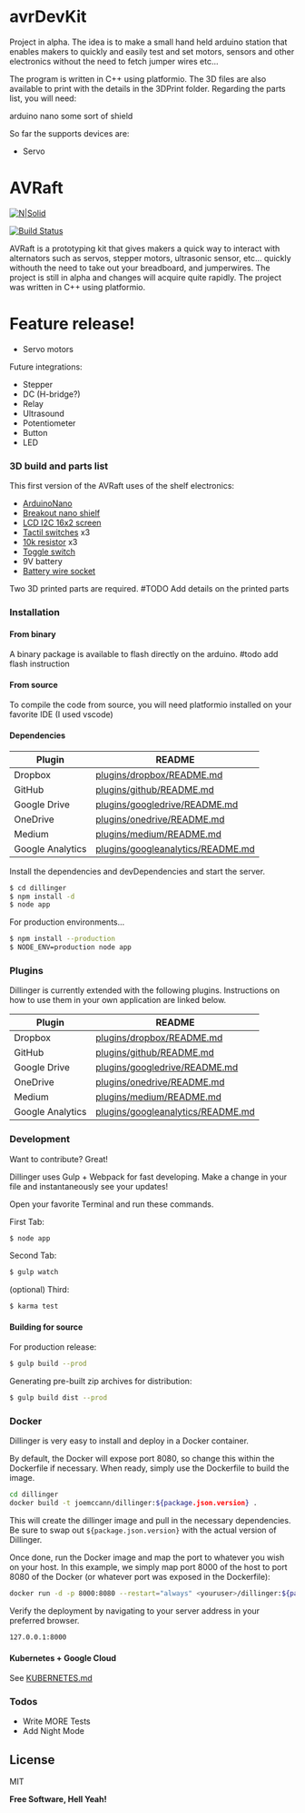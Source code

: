 # avrDevKit

Project in alpha. The idea is to make a small hand held arduino station that enables makers to quickly and easily test and set motors, sensors and other electronics without the need to fetch jumper wires etc... 

The program is written in C++ using platformio. The 3D files are also available to print with the details in the 3DPrint folder. Regarding the parts list, you will need: 

arduino nano
some sort of shield

So far the supports devices are:

- Servo



# AVRaft

[![N|Solid](https://cldup.com/dTxpPi9lDf.thumb.png)](https://nodesource.com/products/nsolid)

[![Build Status](https://travis-ci.org/joemccann/dillinger.svg?branch=master)](https://travis-ci.org/joemccann/dillinger)

AVRaft is a prototyping kit that gives makers a quick way to interact with alternators such as servos, stepper motors, ultrasonic sensor, etc... quickly withouth the need to take out your breadboard, and jumperwires.
The project is still in alpha and changes will acquire quite rapidly. The project was written in C++ using platformio. 

# Feature release!

  - Servo motors

Future integrations:
  - Stepper
  - DC (H-bridge?)
  - Relay
  - Ultrasound
  - Potentiometer
  - Button
  - LED

### 3D build and parts list

This first version of the AVRaft uses of the shelf electronics:

* [ArduinoNano](https://store.arduino.cc/arduino-nano)
* [Breakout nano shielf](https://www.ebay.fr/itm/Nano-V3-0-Prototype-Shield-I-O-Extension-Board-Expansion-Module-For-Arduino/173338546724?ssPageName=STRK%3AMEBIDX%3AIT&var=472048754874&_trksid=p2057872.m2749.l2649)
* [LCD I2C 16x2 screen](https://www.ebay.fr/itm/IIC-I2C-TWI-SP-I-Serial-Interface1602-16X2-Character-LCD-Module-Display-Yellow/252513792517?hash=item3acafeb205:g:sUQAAOSwu4BVk1Gj)
* [Tactil switches](https://www.ebay.fr/itm/20Set-Momentary-Tactile-Push-Button-Touch-Micro-Switch-4P-PCB-Caps-12x12x7ZZ/313155610947?_trkparms=aid%3D111001%26algo%3DREC.SEED%26ao%3D1%26asc%3D20160908105057%26meid%3D186b7a9a61444340a2f6d9713bc0739c%26pid%3D100675%26rk%3D2%26rkt%3D15%26mehot%3Dnone%26sd%3D292942838254%26itm%3D313155610947%26pmt%3D1%26noa%3D1%26pg%3D2380057%26brand%3D-+Sans+marque%2FG%EF%BF%BDn%EF%BF%BDrique+-&_trksid=p2380057.c100675.m4236&_trkparms=pageci%3A05bcb7f4-d499-11ea-a965-74dbd1802f49%7Cparentrq%3Aae42006c1730aad30fbee5c3fff17982%7Ciid%3A1) x3
* [10k resistor](https://www.ebay.fr/itm/x50-Pcs-10K-Ohm-Through-Hole-Resistor-1-10K-1-4-W-0-25-MF25-R215Z/163602093123?_trkparms=ispr%3D1&hash=item261771d443:g:gPUAAOSwItFc4-5k&enc=AQAFAAACYBaobrjLl8XobRIiIML1V4Imu%2Fn%2BzU5L90Z278x5ickkfOCvCjTOBWK8pwriaolq5nN%2B6bLD%2FFZDrcZXXFEH3PrHxAc%2B5gERJjgfLo7FuFyRYI3xvVKWg67PTUEzqpsUslCdVFt2NeHrZjf00e%2FcMRl%2FjWJST9Q49AMbxA2F0AHZIEXVSJx5Ty4kKs5eNG2RUpao1L4REFKg9dMLtAJy698Nd5ZGsaJC835BAcfsrZ%2Bdn9KTOQ%2Btim3YXHW6uHouKc9iDXExqCDpReSFQGCy7qi12LuM1v7yJlU1lO74XqEonlHj%2FOQB4nCrStiy35UxAAVjGPvk%2FGXi3%2Bt3D8CvgK7hcDW7Ckw%2FGEQXc8f5XUvhri4ZPwz9LiIF5TtKfR%2FobdMj85k4dCguvfcEXPw7mE9QrqpZVJF1Rf9q%2FJyQH%2Fs8lVMIhVWMTkPXO1gixGZ8gsdurdM761tTv3X6vUbsNV1vD2quy1WlxEIUf3eExZspZ94mec4gJNiD%2BJFHKuACXLvDg5O7W0p6o70RmVfvkhdtNzF7yrRo02QY0g2Ly42rFfh4qBJADh2Ifx0oTWyQGB%2BYCCRhS9YsBGU6g6HgoKJ6RcHa9rSLxgc9C0v%2FrYZyIojcPyIqGgTsBulT48y1Thlur8vOtjoqszB33652pTYf8Dj1vtoNY%2FXONYQ2GBnR%2FkR%2FxzSZ%2BrCQkksqDES01NlLT8SlHq1GvDEUeNmJcgzhp1qCSscCAbYdIycZaNto%2BJyabpN8iRt%2BgqzBxA98FPivhpwXC9pptvC2PCGPzIWUO5unGnzyFe1qjqhQcARo&checksum=163602093123e7155ccaed9e477495e220e98abd0d84) x3
* [Toggle switch](https://www.ebay.fr/itm/5-x-Mini-Momentary-On-Off-On-Toggle-Switch-Car-Dash-Dashboard-Boat-SPDT-12V/262175715088?hash=item3d0ae3ef10:g:Q9EAAOSwePhZeyZS)
* 9V battery
* [Battery wire socket](https://www.ebay.fr/itm/Connecteur-piles-9-volts-9V-Battery-Snap-on-Connector-Clip-with-Wire-Holder/263047972777?hash=item3d3ee187a9:g:z6IAAOSwd~RZSXKE)

Two 3D printed parts are required. 
#TODO Add details on the printed parts

### Installation

#### From binary
A binary package is available to flash directly on the arduino. 
#todo add flash instruction

#### From source

To compile the code from source, you will need platformio installed on your favorite IDE (I used vscode)
#### Dependencies
| Plugin | README |
| ------ | ------ |
| Dropbox | [plugins/dropbox/README.md][PlDb] |
| GitHub | [plugins/github/README.md][PlGh] |
| Google Drive | [plugins/googledrive/README.md][PlGd] |
| OneDrive | [plugins/onedrive/README.md][PlOd] |
| Medium | [plugins/medium/README.md][PlMe] |
| Google Analytics | [plugins/googleanalytics/README.md][PlGa] |


Install the dependencies and devDependencies and start the server.

```sh
$ cd dillinger
$ npm install -d
$ node app
```

For production environments...

```sh
$ npm install --production
$ NODE_ENV=production node app
```

### Plugins

Dillinger is currently extended with the following plugins. Instructions on how to use them in your own application are linked below.

| Plugin | README |
| ------ | ------ |
| Dropbox | [plugins/dropbox/README.md][PlDb] |
| GitHub | [plugins/github/README.md][PlGh] |
| Google Drive | [plugins/googledrive/README.md][PlGd] |
| OneDrive | [plugins/onedrive/README.md][PlOd] |
| Medium | [plugins/medium/README.md][PlMe] |
| Google Analytics | [plugins/googleanalytics/README.md][PlGa] |


### Development

Want to contribute? Great!

Dillinger uses Gulp + Webpack for fast developing.
Make a change in your file and instantaneously see your updates!

Open your favorite Terminal and run these commands.

First Tab:
```sh
$ node app
```

Second Tab:
```sh
$ gulp watch
```

(optional) Third:
```sh
$ karma test
```
#### Building for source
For production release:
```sh
$ gulp build --prod
```
Generating pre-built zip archives for distribution:
```sh
$ gulp build dist --prod
```
### Docker
Dillinger is very easy to install and deploy in a Docker container.

By default, the Docker will expose port 8080, so change this within the Dockerfile if necessary. When ready, simply use the Dockerfile to build the image.

```sh
cd dillinger
docker build -t joemccann/dillinger:${package.json.version} .
```
This will create the dillinger image and pull in the necessary dependencies. Be sure to swap out `${package.json.version}` with the actual version of Dillinger.

Once done, run the Docker image and map the port to whatever you wish on your host. In this example, we simply map port 8000 of the host to port 8080 of the Docker (or whatever port was exposed in the Dockerfile):

```sh
docker run -d -p 8000:8080 --restart="always" <youruser>/dillinger:${package.json.version}
```

Verify the deployment by navigating to your server address in your preferred browser.

```sh
127.0.0.1:8000
```

#### Kubernetes + Google Cloud

See [KUBERNETES.md](https://github.com/joemccann/dillinger/blob/master/KUBERNETES.md)


### Todos

 - Write MORE Tests
 - Add Night Mode

License
----

MIT


**Free Software, Hell Yeah!**

[//]: # (These are reference links used in the body of this note and get stripped out when the markdown processor does its job. There is no need to format nicely because it shouldn't be seen. Thanks SO - http://stackoverflow.com/questions/4823468/store-comments-in-markdown-syntax)


   [dill]: <https://github.com/joemccann/dillinger>
   [git-repo-url]: <https://github.com/joemccann/dillinger.git>
   [john gruber]: <http://daringfireball.net>
   [df1]: <http://daringfireball.net/projects/markdown/>
   [markdown-it]: <https://github.com/markdown-it/markdown-it>
   [Ace Editor]: <http://ace.ajax.org>
   [node.js]: <http://nodejs.org>
   [Twitter Bootstrap]: <http://twitter.github.com/bootstrap/>
   [jQuery]: <http://jquery.com>
   [@tjholowaychuk]: <http://twitter.com/tjholowaychuk>
   [express]: <http://expressjs.com>
   [AngularJS]: <http://angularjs.org>
   [Gulp]: <http://gulpjs.com>

   [PlDb]: <https://github.com/joemccann/dillinger/tree/master/plugins/dropbox/README.md>
   [PlGh]: <https://github.com/joemccann/dillinger/tree/master/plugins/github/README.md>
   [PlGd]: <https://github.com/joemccann/dillinger/tree/master/plugins/googledrive/README.md>
   [PlOd]: <https://github.com/joemccann/dillinger/tree/master/plugins/onedrive/README.md>
   [PlMe]: <https://github.com/joemccann/dillinger/tree/master/plugins/medium/README.md>
   [PlGa]: <https://github.com/RahulHP/dillinger/blob/master/plugins/googleanalytics/README.md>
